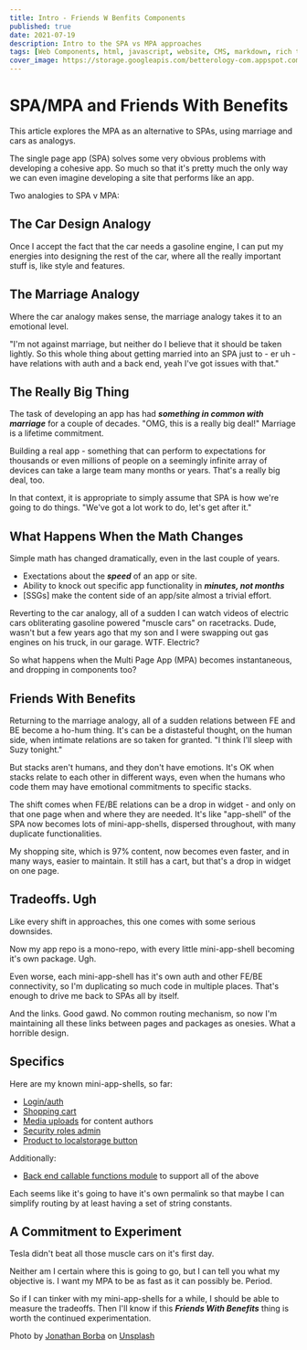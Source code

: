 ```yaml
---
title: Intro - Friends W Benfits Components
published: true
date: 2021-07-19
description: Intro to the SPA vs MPA approaches
tags: [Web Components, html, javascript, website, CMS, markdown, rich text]
cover_image: https://storage.googleapis.com/betterology-com.appspot.com/images/landscape/700/jonathan-borba-Azety72JJ54-unsplash.jpg
---
```


# SPA/MPA and Friends With Benefits

This article explores the MPA as an alternative to SPAs, using marriage and cars as analogys.

The single page app (SPA) solves some very obvious problems with developing a cohesive app. So much so that it's pretty much the only way we can even imagine developing a site that performs like an app.

Two analogies to SPA v MPA:

## The Car Design Analogy

Once I accept the fact that the car needs a gasoline engine, I can put my energies into designing the rest of the car, where all the really important stuff is, like style and features.

## The Marriage Analogy

Where the car analogy makes sense, the marriage analogy takes it to an emotional level.

"I'm not against marriage, but neither do I believe that it should be taken lightly. So this whole thing about getting married into an SPA just to - er uh - have relations with auth and a back end, yeah I've got issues with that."

## The Really Big Thing

The task of developing an app has had _**something in common with marriage**_ for a couple of decades. "OMG, this is a really big deal!" Marriage is a lifetime commitment. 

Building a real app - something that can perform to expectations for thousands or even millions of people on a seemingly infinite array of devices can take a large team many months or years. That's a really big deal, too.

In that context, it is appropriate to simply assume that SPA is how we're going to do things. "We've got a lot work to do, let's get after it."

## What Happens When the Math Changes

Simple math has changed dramatically, even in the last couple of years.

- Exectations about the _**speed**_ of an app or site.
- Ability to knock out specific app functionality in _**minutes, not months**_
- [SSGs] make the content side of an app/site almost a trivial effort.

Reverting to the car analogy, all of a sudden I can watch videos of electric cars obliterating gasoline powered "muscle cars" on racetracks. Dude, wasn't but a few years ago that my son and I were swapping out gas engines on his truck, in our garage. WTF. Electric?

So what happens when the Multi Page App (MPA) becomes instantaneous, and dropping in components too?

## Friends With Benefits

Returning to the marriage analogy, all of a sudden relations between FE and BE become a ho-hum thing. It's can be a distasteful thought, on the human side, when intimate relations are so taken for granted. "I think I'll sleep with Suzy tonight."

But stacks aren't humans, and they don't have emotions. It's OK when stacks relate to each other in different ways, even when the humans who code them may have emotional commitments to specific stacks.

The shift comes when FE/BE relations can be a drop in widget - and only on that one page when and where they are needed. It's like "app-shell" of the SPA now becomes lots of mini-app-shells, dispersed throughout, with many duplicate functionalities.

My shopping site, which is 97% content, now becomes even faster, and in many ways, easier to maintain. It still has a cart, but that's a drop in widget on one page.

## Tradeoffs. Ugh

Like every shift in approaches, this one comes with some serious downsides.

Now my app repo is a mono-repo, with every little mini-app-shell becoming it's own package. Ugh.

Even worse, each mini-app-shell has it's own auth and other FE/BE connectivity, so I'm duplicating so much code in multiple places. That's enough to drive me back to SPAs all by itself.

And the links. Good gawd. No common routing mechanism, so now I'm maintaining all these links between pages and packages as onesies. What a horrible design.

## Specifics

Here are my known mini-app-shells, so far:

- [Login/auth](https://github.com/petecarapetyan/page-fb-rdx-auth)
- [Shopping cart](https://github.com/petecarapetyan/page-fb-rdx-cart)
- [Media uploads](https://github.com/petecarapetyan/page-fb-rdx-upload) for content authors
- [Security roles admin](https://github.com/petecarapetyan/page-fb-rdx-role-admin)
- [Product to localstorage button](https://github.com/petecarapetyan/page-click-button-localstorage)

Additionally:

- [Back end callable functions module](https://github.com/petecarapetyan/functions-for-page-fb-rdx) to support all of the above

Each seems like it's going to have it's own permalink so that maybe I can simplify routing by at least having a set of string constants.

## A Commitment to Experiment

Tesla didn't beat all those muscle cars on it's first day.

Neither am I certain where this is going to go, but I can tell you what my objective is. I want my MPA to be as fast as it can possibly be. Period.

So if I can tinker with my mini-app-shells for a while, I should be able to measure the tradeoffs. Then I'll know if this _**Friends With Benefits**_ thing is worth the continued experimentation.

Photo by <a href="https://unsplash.com/@jonathanborba?utm_source=unsplash&utm_medium=referral&utm_content=creditCopyText">Jonathan Borba</a> on <a href="https://unsplash.com/s/photos/romance?utm_source=unsplash&utm_medium=referral&utm_content=creditCopyText">Unsplash</a>
  